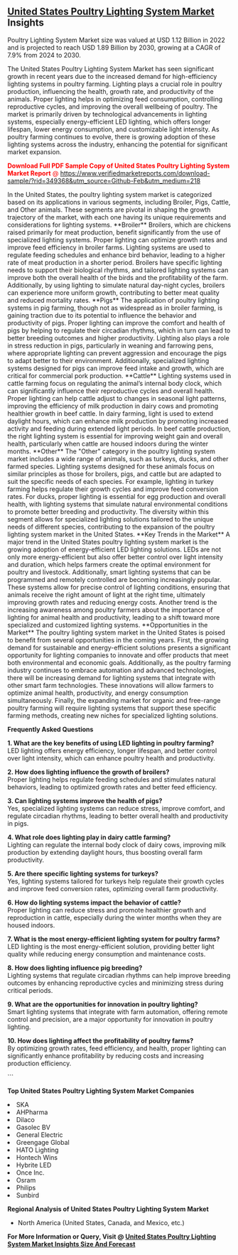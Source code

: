 <h2><a href="https://www.verifiedmarketreports.com/download-sample/?rid=349368&amp;utm_source=Github-Feb&amp;utm_medium=218" target="_blank">United States Poultry Lighting System Market</a> Insights</h2><p>Poultry Lighting System Market size was valued at USD 1.12 Billion in 2022 and is projected to reach USD 1.89 Billion by 2030, growing at a CAGR of 7.9% from 2024 to 2030.</p><p> <p>The United States Poultry Lighting System Market has seen significant growth in recent years due to the increased demand for high-efficiency lighting systems in poultry farming. Lighting plays a crucial role in poultry production, influencing the health, growth rate, and productivity of the animals. Proper lighting helps in optimizing feed consumption, controlling reproductive cycles, and improving the overall wellbeing of poultry. The market is primarily driven by technological advancements in lighting systems, especially energy-efficient LED lighting, which offers longer lifespan, lower energy consumption, and customizable light intensity. As poultry farming continues to evolve, there is growing adoption of these lighting systems across the industry, enhancing the potential for significant market expansion. <p><span class=""><span style="color: #ff0000;"><strong>Download Full PDF Sample Copy of United States Poultry Lighting System Market Report</strong> @ </span><a href="https://www.verifiedmarketreports.com/download-sample/?rid=349368&amp;utm_source=Github-Feb&amp;utm_medium=218" target="_blank">https://www.verifiedmarketreports.com/download-sample/?rid=349368&amp;utm_source=Github-Feb&amp;utm_medium=218</a></span></p> In the United States, the poultry lighting system market is categorized based on its applications in various segments, including Broiler, Pigs, Cattle, and Other animals. These segments are pivotal in shaping the growth trajectory of the market, with each one having its unique requirements and considerations for lighting systems. **Broiler** Broilers, which are chickens raised primarily for meat production, benefit significantly from the use of specialized lighting systems. Proper lighting can optimize growth rates and improve feed efficiency in broiler farms. Lighting systems are used to regulate feeding schedules and enhance bird behavior, leading to a higher rate of meat production in a shorter period. Broilers have specific lighting needs to support their biological rhythms, and tailored lighting systems can improve both the overall health of the birds and the profitability of the farm. Additionally, by using lighting to simulate natural day-night cycles, broilers can experience more uniform growth, contributing to better meat quality and reduced mortality rates. **Pigs** The application of poultry lighting systems in pig farming, though not as widespread as in broiler farming, is gaining traction due to its potential to influence the behavior and productivity of pigs. Proper lighting can improve the comfort and health of pigs by helping to regulate their circadian rhythms, which in turn can lead to better breeding outcomes and higher productivity. Lighting also plays a role in stress reduction in pigs, particularly in weaning and farrowing pens, where appropriate lighting can prevent aggression and encourage the pigs to adapt better to their environment. Additionally, specialized lighting systems designed for pigs can improve feed intake and growth, which are critical for commercial pork production. **Cattle** Lighting systems used in cattle farming focus on regulating the animal’s internal body clock, which can significantly influence their reproductive cycles and overall health. Proper lighting can help cattle adjust to changes in seasonal light patterns, improving the efficiency of milk production in dairy cows and promoting healthier growth in beef cattle. In dairy farming, light is used to extend daylight hours, which can enhance milk production by promoting increased activity and feeding during extended light periods. In beef cattle production, the right lighting system is essential for improving weight gain and overall health, particularly when cattle are housed indoors during the winter months. **Other** The "Other" category in the poultry lighting system market includes a wide range of animals, such as turkeys, ducks, and other farmed species. Lighting systems designed for these animals focus on similar principles as those for broilers, pigs, and cattle but are adapted to suit the specific needs of each species. For example, lighting in turkey farming helps regulate their growth cycles and improve feed conversion rates. For ducks, proper lighting is essential for egg production and overall health, with lighting systems that simulate natural environmental conditions to promote better breeding and productivity. The diversity within this segment allows for specialized lighting solutions tailored to the unique needs of different species, contributing to the expansion of the poultry lighting system market in the United States. **Key Trends in the Market** A major trend in the United States poultry lighting system market is the growing adoption of energy-efficient LED lighting solutions. LEDs are not only more energy-efficient but also offer better control over light intensity and duration, which helps farmers create the optimal environment for poultry and livestock. Additionally, smart lighting systems that can be programmed and remotely controlled are becoming increasingly popular. These systems allow for precise control of lighting conditions, ensuring that animals receive the right amount of light at the right time, ultimately improving growth rates and reducing energy costs. Another trend is the increasing awareness among poultry farmers about the importance of lighting for animal health and productivity, leading to a shift toward more specialized and customized lighting systems. **Opportunities in the Market** The poultry lighting system market in the United States is poised to benefit from several opportunities in the coming years. First, the growing demand for sustainable and energy-efficient solutions presents a significant opportunity for lighting companies to innovate and offer products that meet both environmental and economic goals. Additionally, as the poultry farming industry continues to embrace automation and advanced technologies, there will be increasing demand for lighting systems that integrate with other smart farm technologies. These innovations will allow farmers to optimize animal health, productivity, and energy consumption simultaneously. Finally, the expanding market for organic and free-range poultry farming will require lighting systems that support these specific farming methods, creating new niches for specialized lighting solutions. <p><strong>Frequently Asked Questions</strong></p> <p><strong>1. What are the key benefits of using LED lighting in poultry farming?</strong><br>LED lighting offers energy efficiency, longer lifespan, and better control over light intensity, which can enhance poultry health and productivity.</p> <p><strong>2. How does lighting influence the growth of broilers?</strong><br>Proper lighting helps regulate feeding schedules and stimulates natural behaviors, leading to optimized growth rates and better feed efficiency.</p> <p><strong>3. Can lighting systems improve the health of pigs?</strong><br>Yes, specialized lighting systems can reduce stress, improve comfort, and regulate circadian rhythms, leading to better overall health and productivity in pigs.</p> <p><strong>4. What role does lighting play in dairy cattle farming?</strong><br>Lighting can regulate the internal body clock of dairy cows, improving milk production by extending daylight hours, thus boosting overall farm productivity.</p> <p><strong>5. Are there specific lighting systems for turkeys?</strong><br>Yes, lighting systems tailored for turkeys help regulate their growth cycles and improve feed conversion rates, optimizing overall farm productivity.</p> <p><strong>6. How do lighting systems impact the behavior of cattle?</strong><br>Proper lighting can reduce stress and promote healthier growth and reproduction in cattle, especially during the winter months when they are housed indoors.</p> <p><strong>7. What is the most energy-efficient lighting system for poultry farms?</strong><br>LED lighting is the most energy-efficient solution, providing better light quality while reducing energy consumption and maintenance costs.</p> <p><strong>8. How does lighting influence pig breeding?</strong><br>Lighting systems that regulate circadian rhythms can help improve breeding outcomes by enhancing reproductive cycles and minimizing stress during critical periods.</p> <p><strong>9. What are the opportunities for innovation in poultry lighting?</strong><br>Smart lighting systems that integrate with farm automation, offering remote control and precision, are a major opportunity for innovation in poultry lighting.</p> <p><strong>10. How does lighting affect the profitability of poultry farms?</strong><br>By optimizing growth rates, feed efficiency, and health, proper lighting can significantly enhance profitability by reducing costs and increasing production efficiency.</p> ```</p><p><strong>Top United States Poultry Lighting System Market Companies</strong></p><div data-test-id=""><p><li>SKA</li><li> AHPharma</li><li> Dilaco</li><li> Gasolec BV</li><li> General Electric</li><li> Greengage Global</li><li> HATO Lighting</li><li> Hontech Wins</li><li> Hybrite LED</li><li> Once Inc.</li><li> Osram</li><li> Philips</li><li> Sunbird</li></p><div><strong>Regional Analysis of&nbsp;United States Poultry Lighting System Market</strong></div><ul><li dir="ltr"><p dir="ltr">North America&nbsp;(United States, Canada, and Mexico, etc.)</p></li></ul><p><strong>For More Information or Query, Visit @&nbsp;</strong><strong><a href="https://www.verifiedmarketreports.com/product/poultry-lighting-system-market/?utm_source=Github-Feb&amp;utm_medium=218" target="_blank">United States Poultry Lighting System Market Insights Size And Forecast</a></strong></p></div>
